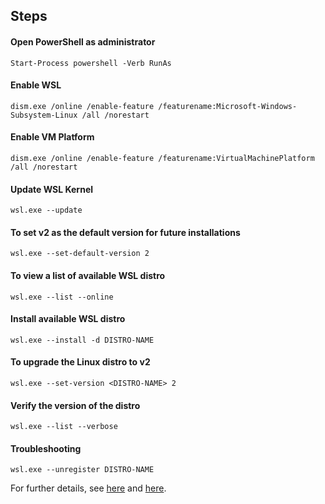 ## Steps

#### Open PowerShell as administrator
```
Start-Process powershell -Verb RunAs
```

#### Enable WSL
```
dism.exe /online /enable-feature /featurename:Microsoft-Windows-Subsystem-Linux /all /norestart
```

#### Enable VM Platform
```
dism.exe /online /enable-feature /featurename:VirtualMachinePlatform /all /norestart
```

#### Update WSL Kernel 
```
wsl.exe --update
```

#### To set v2 as the default version for future installations
```
wsl.exe --set-default-version 2
```

#### To view a list of available WSL distro
```
wsl.exe --list --online
```

#### Install available WSL distro
```
wsl.exe --install -d DISTRO-NAME
```

#### To upgrade the Linux distro to v2
```
wsl.exe --set-version <DISTRO-NAME> 2
```

#### Verify the version of the distro
```
wsl.exe --list --verbose
```

#### Troubleshooting
```
wsl.exe --unregister DISTRO-NAME
```

For further details, see [here](https://github.com/microsoft/WSL) and [here](https://github.com/MicrosoftDocs/wsl/blob/main/WSL/troubleshooting.md).
